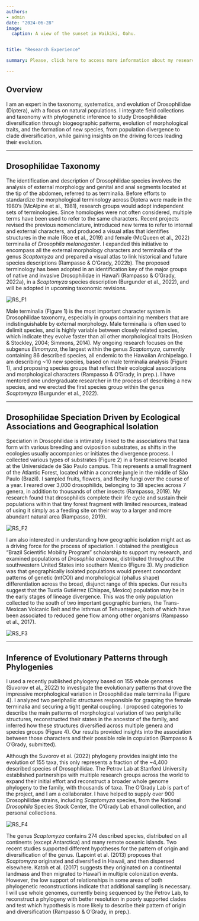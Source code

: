 ```yaml
---
authors:
- admin
date: "2024-06-28"
image:
  caption: A view of the sunset in Waikiki, Oahu.


title: "Research Experience"

summary: Please, click here to access more information about my research experience.

---
```


## Overview

I am an expert in the taxonomy, systematics, and evolution of Drosophilidae (Diptera), with a focus on natural populations. I integrate field collections and taxonomy with phylogenetic inference to study Drosophilidae diversification through biogeographic patterns, evolution of morphological traits, and the formation of new species, from population divergence to clade diversification, while gaining insights on the driving forces leading their evolution. 

---

## Drosophilidae Taxonomy

The identification and description of Drosophilidae species involves the analysis of external morphology and genital and anal segments located at the tip of the abdomen, referred to as terminalia. Before efforts to standardize the morphological terminology across Diptera were made in the 1980’s (McAlpine et al., 1981), research groups would adopt independent sets of terminologies. Since homologies were not often considered, multiple terms have been used to refer to the same characters. Recent projects revised the previous nomenclature, introduced new terms to refer to internal and external characters, and produced a visual atlas that identifies structures in the male (Rice et al., 2019) and female (McQueen et al., 2022) terminalia of _Drosophila melanogaster_. I expanded this initiative to encompass all the external morphology characters and terminalia of the genus _Scaptomyza_ and prepared a visual atlas to link historical and future species descriptions (Rampasso & O’Grady, 2022b). The proposed terminology has been adopted in an identification key of the major groups of native and invasive Drosophilidae in Hawaiʻi (Rampasso & O’Grady, 2022a), in a _Scaptomyza_ species description (Burgunder et al., 2022), and will be adopted in upcoming taxonomic revisions.

![RS_F1](/research/research_experience/RS_F1.jpg "Figure 1. Male terminalia of _Scaptomyza neocyrtandrae_, in left lateral view. Scale bar = 0.1 mm.")


Male terminalia (Figure 1) is the most important character system in Drosophilidae taxonomy, especially in groups containing members that are indistinguishable by external morphology. Male terminalia is often used to delimit species, and is highly variable between closely related species, which indicate they evolve faster than all other morphological traits (Hosken & Stockley, 2004; Simmons, 2014). My ongoing research focuses on the subgenus _Elmomyza_, the largest within the genus _Scaptomyza_, currently containing 86 described species, all endemic to the Hawaiian Archipelago. I am describing ~10 new species, based on male terminalia analysis (Figure 1), and proposing species groups that reflect their ecological associations and morphological characters (Rampasso & O’Grady, in prep.). I have mentored one undergraduate researcher in the process of describing a new species, and we erected the first species group within the genus _Scaptomyza_ (Burgunder et al., 2022). 

---

## Drosophilidae Speciation Driven by Ecological Associations and Geographical Isolation

Speciation in Drosophilidae is intimately linked to the associations that taxa form with various breeding and oviposition substrates, as shifts in the ecologies usually accompanies or initiates the divergence process. I collected various types of substrates (Figure 2) in a forest reserve located at the Universidade de São Paulo campus. This represents a small fragment of the Atlantic Forest, located within a concrete jungle in the middle of São Paulo (Brazil). I sampled fruits, flowers, and fleshy fungi over the course of a year. I reared over 3,000 drosophilids, belonging to 38 species across 7 genera, in addition to thousands of other insects (Rampasso, 2019). My research found that drosophilids complete their life cycle and sustain their populations within that tiny forest fragment with limited resources, instead of using it simply as a feeding site on their way to a larger and more abundant natural area (Rampasso, 2019).

![RS_F2](/research/research_experience/RS_F2.jpg "Figure 2. Examples of collected breeding sites. A: living fruits, B: fallen flowers, C: living flowers, D: fleshly fungi.")


I am also interested in understanding how geographic isolation might act as a driving force for the process of speciation. I obtained the prestigious “Brazil Scientific Mobility Program” scholarship to support my research, and examined populations of _Drosophila arizonae_, distributed throughout the southwestern United States into southern Mexico (Figure 3). My prediction was that geographically isolated populations would present concordant patterns of genetic (mtCOI) and morphological (phallus shape) differentiation across the broad, disjunct range of this species. Our results suggest that the Tuxtla Gutiérrez (Chiapas, Mexico) population may be in the early stages of lineage divergence. This was the only population collected to the south of two important geographic barriers, the Trans-Mexican Volcanic Belt and the Isthmus of Tehuantepec, both of which have been associated to reduced gene flow among other organisms (Rampasso et al., 2017).

![RS_F3](/research/research_experience/RS_F3.jpg "Figure 3. A: Collection sites of _Drosophila arizonae_. The numbers represent populations with molecular data, and the letters represent populations with both molecular and morphological data. 2: Representation of three geographic barriers across mainland Mexico.")

---

## Inference of Evolutionary Patterns through Phylogenies

I used a recently published phylogeny based on 155 whole genomes (Suvorov et al., 2022) to investigate the evolutionary patterns that drove the impressive morphological variation in Drosophilidae male terminalia (Figure 4). I analyzed two periphallic structures responsible for grasping the female terminalia and securing a tight genital coupling. I proposed categories to describe the main patterns of morphological variation of two periphallic structures, reconstructed their states in the ancestor of the family, and inferred how these structures diversified across multiple genera and species groups (Figure 4). Our results provided insights into the association between those characters and their possible role in copulation (Rampasso & O’Grady, submitted).

Although the Suvorov et al. (2022) phylogeny provides insight into the evolution of 155 taxa, this only represents a fraction of the ~4,400 described species of Drosophilidae. The Petrov Lab at Stanford University established partnerships with multiple research groups across the world to expand their initial effort and reconstruct a broader whole genome phylogeny to the family, with thousands of taxa. The O’Grady Lab is part of the project, and I am a collaborator. I have helped to supply over 900 Drosophilidae strains, including _Scaptomyza_ species, from the National _Drosophila_ Species Stock Center, the O’Grady Lab ethanol collection, and personal collections.

![RS_F4](/research/research_experience/RS_F4.jpg "Figure 4. Ancestral states reconstruction of cercal ventral modifications in the family Drosophilidae.")


The genus _Scaptomyza_ contains 274 described species, distributed on all continents (except Antarctica) and many remote oceanic islands. Two recent studies supported different hypotheses for the pattern of origin and diversification of the genus. (Lapoint et al. (2013) proposes that _Scaptomyza_ originated and diversified in Hawaii, and then dispersed elsewhere. Katoh et al. (2017) suggests they originated on a continental landmass and then migrated to Hawaiʻi in multiple colonization events. However, the low support of relationships in some areas of both phylogenetic reconstructions indicate that additional sampling is necessary. I will use whole genomes, currently being sequenced by the Petrov Lab, to reconstruct a phylogeny with better resolution in poorly supported clades and test which hypothesis is more likely to describe their pattern of origin and diversification (Rampasso & O’Grady, in prep.). 